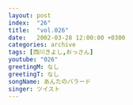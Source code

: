 ```yaml
---
layout: post
index:  "26"
title:  "vol.026"
date:   2002-03-28 12:00:00 +0300
categories: archive
tags: [西川きよし,おっさん]
youtube: "026"
greetingM: なし
greetingT: なし
songName: あんたのバラード
singer: ツイスト
---
```

